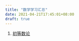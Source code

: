 ```yaml
---
title: "数学学习汇总"
date: 2021-04-21T17:45:01+08:00
draft: true
---
```


1. [初等数论](/post/math/numbertheory)